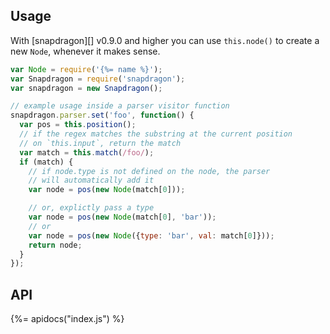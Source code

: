 ## Usage

With [snapdragon][] v0.9.0 and higher you can use `this.node()` to create a new `Node`, whenever it makes sense.

```js
var Node = require('{%= name %}');
var Snapdragon = require('snapdragon');
var snapdragon = new Snapdragon();

// example usage inside a parser visitor function
snapdragon.parser.set('foo', function() {
  var pos = this.position();
  // if the regex matches the substring at the current position
  // on `this.input`, return the match
  var match = this.match(/foo/);
  if (match) {
    // if node.type is not defined on the node, the parser
    // will automatically add it
    var node = pos(new Node(match[0]));

    // or, explictly pass a type
    var node = pos(new Node(match[0], 'bar'));
    // or
    var node = pos(new Node({type: 'bar', val: match[0]}));
    return node;
  }
});
```

## API
{%= apidocs("index.js") %}